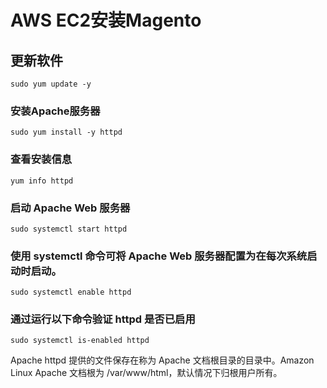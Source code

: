 # AWS EC2安装Magento
## 更新软件
```shell
sudo yum update -y
```
### 安装Apache服务器
```shell
sudo yum install -y httpd
```
### 查看安装信息
```shell
yum info httpd
```
### 启动 Apache Web 服务器
```shell
sudo systemctl start httpd
```
### 使用 systemctl 命令可将 Apache Web 服务器配置为在每次系统启动时启动。
```shell
sudo systemctl enable httpd
```
### 通过运行以下命令验证 httpd 是否已启用
```shell
sudo systemctl is-enabled httpd
```    
Apache httpd 提供的文件保存在称为 Apache 文档根目录的目录中。Amazon Linux Apache 文档根为 /var/www/html，默认情况下归根用户所有。